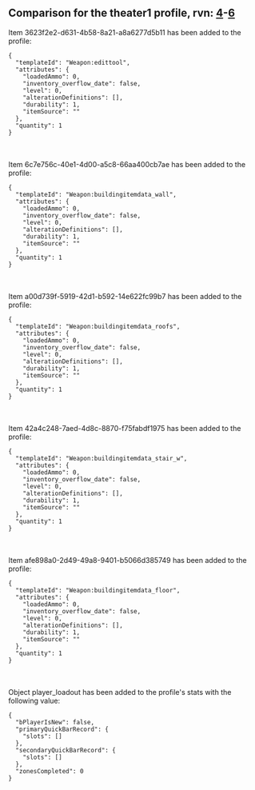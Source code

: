 ## Comparison for the theater1 profile, rvn: [4](https://github.com/PRO100KatYT/FortniteProfileRevisions/tree/main/profiles/theater1/4%20theater1.json)-[6](https://github.com/PRO100KatYT/FortniteProfileRevisions/tree/main/profiles/theater1/6%20theater1.json)

Item 3623f2e2-d631-4b58-8a21-a8a6277d5b11 has been added to the profile:

```
{
  "templateId": "Weapon:edittool",
  "attributes": {
    "loadedAmmo": 0,
    "inventory_overflow_date": false,
    "level": 0,
    "alterationDefinitions": [],
    "durability": 1,
    "itemSource": ""
  },
  "quantity": 1
}
```

<br><br>
Item 6c7e756c-40e1-4d00-a5c8-66aa400cb7ae has been added to the profile:

```
{
  "templateId": "Weapon:buildingitemdata_wall",
  "attributes": {
    "loadedAmmo": 0,
    "inventory_overflow_date": false,
    "level": 0,
    "alterationDefinitions": [],
    "durability": 1,
    "itemSource": ""
  },
  "quantity": 1
}
```

<br><br>
Item a00d739f-5919-42d1-b592-14e622fc99b7 has been added to the profile:

```
{
  "templateId": "Weapon:buildingitemdata_roofs",
  "attributes": {
    "loadedAmmo": 0,
    "inventory_overflow_date": false,
    "level": 0,
    "alterationDefinitions": [],
    "durability": 1,
    "itemSource": ""
  },
  "quantity": 1
}
```

<br><br>
Item 42a4c248-7aed-4d8c-8870-f75fabdf1975 has been added to the profile:

```
{
  "templateId": "Weapon:buildingitemdata_stair_w",
  "attributes": {
    "loadedAmmo": 0,
    "inventory_overflow_date": false,
    "level": 0,
    "alterationDefinitions": [],
    "durability": 1,
    "itemSource": ""
  },
  "quantity": 1
}
```

<br><br>
Item afe898a0-2d49-49a8-9401-b5066d385749 has been added to the profile:

```
{
  "templateId": "Weapon:buildingitemdata_floor",
  "attributes": {
    "loadedAmmo": 0,
    "inventory_overflow_date": false,
    "level": 0,
    "alterationDefinitions": [],
    "durability": 1,
    "itemSource": ""
  },
  "quantity": 1
}
```

<br><br>
Object player_loadout has been added to the profile's stats with the following value:

```
{
  "bPlayerIsNew": false,
  "primaryQuickBarRecord": {
    "slots": []
  },
  "secondaryQuickBarRecord": {
    "slots": []
  },
  "zonesCompleted": 0
}
```

<br><br>
